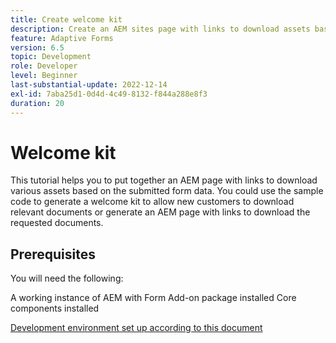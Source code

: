 ```yaml
---
title: Create welcome kit
description: Create an AEM sites page with links to download assets based on submitted form data.
feature: Adaptive Forms
version: 6.5
topic: Development
role: Developer
level: Beginner
last-substantial-update: 2022-12-14
exl-id: 7aba25d1-0d4d-4c49-8132-f844a288e8f3
duration: 20
---
```

# Welcome kit

This tutorial helps you to put together an AEM page with links to download various assets based on the submitted form data. You could use the sample code to generate a welcome kit to allow new customers to download relevant documents or generate an AEM page with links to download the requested documents.

## Prerequisites

You will need the following:

A working instance of AEM with Form Add-on package installed
Core components installed

[Development environment set up according to this document](https://experienceleague.adobe.com/docs/experience-manager-learn/forms/creating-your-first-osgi-bundle/create-your-first-osgi-bundle.html)
